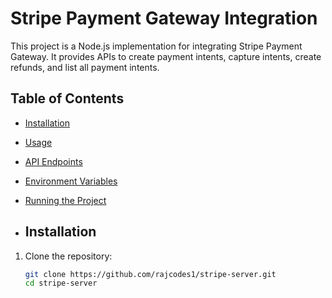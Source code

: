 # Stripe Payment Gateway Integration

This project is a Node.js implementation for integrating Stripe Payment Gateway. It provides APIs to create payment intents, capture intents, create refunds, and list all payment intents.

## Table of Contents
- [Installation](#installation)
- [Usage](#usage)
- [API Endpoints](#api-endpoints)
- [Environment Variables](#environment-variables)
- [Running the Project](#running-the-project)

- ## Installation

1. Clone the repository:

   ```bash
   git clone https://github.com/rajcodes1/stripe-server.git
   cd stripe-server 

  
